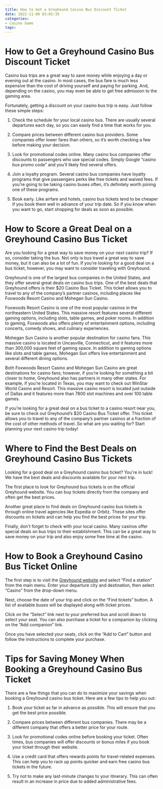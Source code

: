 ```yaml
---
title: How to Get a Greyhound Casino Bus Discount Ticket
date: 2022-11-09 03:03:35
categories:
- Casino Game
tags:
---
```



#  How to Get a Greyhound Casino Bus Discount Ticket

Casino bus trips are a great way to save money while enjoying a day or evening out at the casino. In most cases, the bus fare is much less expensive than the cost of driving yourself and paying for parking. And, depending on the casino, you may even be able to get free admission to the gaming area.

Fortunately, getting a discount on your casino bus trip is easy. Just follow these simple steps:

1. Check the schedule for your local casino bus. There are usually several departures each day, so you can easily find a time that works for you.

2. Compare prices between different casino bus providers. Some companies offer lower fares than others, so it’s worth checking a few before making your decision.

3. Look for promotional codes online. Many casino bus companies offer discounts to passengers who use special codes. Simply Google “casino bus promo code” and you’ll likely find several offers.

4. Join a loyalty program. Several casino bus companies have loyalty programs that give passengers perks like free tickets and waived fees. If you’re going to be taking casino buses often, it’s definitely worth joining one of these programs.

5. Book early. Like airfare and hotels, casino bus tickets tend to be cheaper if you book them well in advance of your trip date. So if you know when you want to go, start shopping for deals as soon as possible.

#  How to Score a Great Deal on a Greyhound Casino Bus Ticket

Are you looking for a great way to save money on your next casino trip? If so, consider taking the bus. Not only is bus travel a great way to save money, but it can also be a lot of fun. If you’re looking for a good deal on a bus ticket, however, you may want to consider traveling with Greyhound.

Greyhound is one of the largest bus companies in the United States, and they offer several great deals on casino bus trips. One of the best deals that Greyhound offers is their $20 Casino Bus Ticket. This ticket allows you to travel to any of the company’s partner casinos, including places like Foxwoods Resort Casino and Mohegan Sun Casino.

Foxwoods Resort Casino is one of the most popular casinos in the northeastern United States. This massive resort features several different gaming options, including slots, table games, and poker rooms. In addition to gaming, Foxwoods also offers plenty of entertainment options, including concerts, comedy shows, and culinary experiences.

Mohegan Sun Casino is another popular destination for casino fans. This massive casino is located in Uncasville, Connecticut, and it features more than 300,000 square feet of gaming space. In addition to gaming options like slots and table games, Mohegan Sun offers live entertainment and several different dining options.

Both Foxwoods Resort Casino and Mohegan Sun Casino are great destinations for casino fans; however, if you’re looking for something a bit closer to home, Greyhound also has partners in many other states. For example, if you’re located in Texas, you may want to check out WinStar World Casino and Resort. This massive casino resort is located just outside of Dallas and it features more than 7800 slot machines and over 100 table games.

If you’re looking for a great deal on a bus ticket to a casino resort near you, be sure to check out Greyhound’s $20 Casino Bus Ticket offer. This ticket allows you to travel to any of the company’s partner casinos at a fraction of the cost of other methods of travel. So what are you waiting for? Start planning your next casino trip today!

#  Where to Find the Best Deals on Greyhound Casino Bus Tickets

Looking for a good deal on a Greyhound casino bus ticket? You're in luck! We have the best deals and discounts available for your next trip.

The first place to look for Greyhound bus tickets is on the official Greyhound website. You can buy tickets directly from the company and often get the best prices.

Another great place to find deals on Greyhound casino bus tickets is through online travel agencies like Expedia or Orbitz. These sites offer discounts on tickets and can help you find the best prices for your trip.

Finally, don't forget to check with your local casino. Many casinos offer special deals on bus trips to their establishment. This can be a great way to save money on your trip and also enjoy some free time at the casino.

#  How to Book a Greyhound Casino Bus Ticket Online

The first step is to visit the [Greyhound website](https://www.greyhound.com/) and select “Find a station” from the main menu. Enter your departure city and destination, then select “Casino” from the drop-down menu.

Next, choose the date of your trip and click on the “Find tickets” button. A list of available buses will be displayed along with ticket prices.

Click on the “Select” link next to your preferred bus and scroll down to select your seat. You can also purchase a ticket for a companion by clicking on the “Add companion” link.

Once you have selected your seats, click on the “Add to Cart” button and follow the instructions to complete your purchase.

#  Tips for Saving Money When Booking a Greyhound Casino Bus Ticket

There are a few things that you can do to maximize your savings when booking a Greyhound casino bus ticket. Here are a few tips to help you out:

1. Book your ticket as far in advance as possible. This will ensure that you get the best price possible.

2. Compare prices between different bus companies. There may be a different company that offers a better price for your route.

3. Look for promotional codes online before booking your ticket. Often times, bus companies will offer discounts or bonus miles if you book your ticket through their website.

4. Use a credit card that offers rewards points for travel-related expenses. This can help you to rack up points quicker and earn free casino bus tickets in the future.

5. Try not to make any last-minute changes to your itinerary. This can often result in an increase in price due to added administrative fees.
